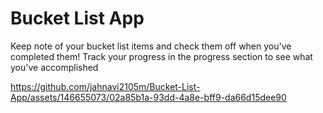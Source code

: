 # Bucket List App

Keep note of your bucket list items and check them off when you've completed them! Track your progress in the progress section to see what you've accomplished 


https://github.com/jahnavi2105m/Bucket-List-App/assets/146655073/02a85b1a-93dd-4a8e-bff9-da66d15dee90



